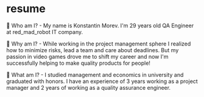 # resume
🌱 Who am I? - My name is Konstantin Morev. I'm 29 years old QA Engineer at red_mad_robot IT company.

🐣 Why am I? - While working in the project management sphere I realized how to minimize risks, lead a team and care about deadlines. But my passion in video games drove me to shift my career and now I'm successfully helping to make quality products for people!

🚀 What am I? - I studied management and economics in university and graduated with honors. I have an experience of 3 years working as a project manager and 2 years of working as a quality assurance engineer.

